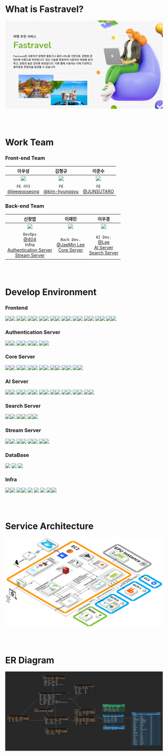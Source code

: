 # What is Fastravel?

![Alt text](/profile/images/mainPage.PNG)

<br><br>

# Work Team

### Front-end Team

|                                     이우성                                      |                                      김형규                                      |                                      이준수                                      |
| :-----------------------------------------------------------------------------: | :------------------------------------------------------------------------------: | :------------------------------------------------------------------------------: |
| <img src="https://avatars.githubusercontent.com/u/42796944?v=4" height = 100px> | <img src="https://avatars.githubusercontent.com/u/139519661?v=4" height = 100px> | <img src="https://avatars.githubusercontent.com/u/139520011?v=4" height = 100px> |
|           `FE 리더`<br>[@leewooseong](https://github.com/leewooseong)           |             `FE`<br>[@kim-hyunggyu](https://github.com/kim-hyunggyu)             |               `FE`<br>[@JUNSUTARO](https://github.com/LEEJUNSU11)                |

### Back-end Team

|                                                     신창엽                                                     |                                     이재민                                      |                                        이우경                                        |
| :------------------------------------------------------------------------------------------------------------: | :-----------------------------------------------------------------------------: | :----------------------------------------------------------------------------------: |
|                <img src="https://avatars.githubusercontent.com/u/69495305?v=4" height = 100px>                 | <img src="https://avatars.githubusercontent.com/u/48636376?v=4" height = 100px> |   <img src="https://avatars.githubusercontent.com/u/33650294?v=4" height = 100px>    |
| `DevOps`<br>[@404](https://github.com/404-not-foundl)<br>Infra<br>[Authentication Server](https://github.com/fast-boys/authentication)<br>[Stream Server](https://github.com/fast-boys/stream) |   `Back Dev.`<br>[@JaeMin Lee](https://github.com/Chosamee)<br>[Core Server](https://github.com/fast-boys/core)    | `AI Dev.`<br>[@Lee](https://github.com/Lee-search)<br>[AI Server](https://github.com/fast-boys/ai)<br>[Search Server](https://github.com/fast-boys/search) |

<br><br>

# Develop Environment

### Frontend

<img src="https://img.shields.io/badge/react-%2320232a.svg?style=for-the-badge&logo=react&logoColor=%2361DAFB"><img src="https://img.shields.io/badge/18.2.0-515151?style=for-the-badge">
<img src="https://img.shields.io/badge/node.js-6DA55F?style=for-the-badge&logo=node.js&logoColor=white"><img src="https://img.shields.io/badge/20.11.0-515151?style=for-the-badge">
<img src="https://img.shields.io/badge/NPM-%23CB3837.svg?style=for-the-badge&logo=npm&logoColor=white"><img src="https://img.shields.io/badge/10.2.4-515151?style=for-the-badge">
<img src="https://img.shields.io/badge/vite-%23646CFF.svg?style=for-the-badge&logo=vite&logoColor=white"><img src="https://img.shields.io/badge/5.0.8-515151?style=for-the-badge">
<img src="https://img.shields.io/badge/typescript-%23007ACC.svg?style=for-the-badge&logo=typescript&logoColor=white"><img src="https://img.shields.io/badge/5.2.2-515151?style=for-the-badge">
<img src="https://img.shields.io/badge/-React%20Query-FF4154?style=for-the-badge&logo=react%20query&logoColor=white"><img src="https://img.shields.io/badge/5.17.15-515151?style=for-the-badge">
<img src="https://img.shields.io/badge/react%20zustand-%2320232a.svg?style=for-the-badge&logo=react&logoColor=%2361DAFB"><img src="https://img.shields.io/badge/4.5.0-515151?style=for-the-badge">
<img src="https://img.shields.io/badge/React_Router_dom-CA4245?style=for-the-badge&logo=react-router&logoColor=white"><img src="https://img.shields.io/badge/6.21.3-515151?style=for-the-badge">
<img src="https://img.shields.io/badge/axios-5a29e4?style=for-the-badge&logoColor=white"><img src="https://img.shields.io/badge/1.6.7-515151?style=for-the-badge">
<img src="https://img.shields.io/badge/tailwindcss-%2338B2AC.svg?style=for-the-badge&logo=tailwind-css&logoColor=white"><img src="https://img.shields.io/badge/3.4.1-515151?style=for-the-badge">

### Authentication Server

<img src="https://img.shields.io/badge/spring boot-%236DB33F.svg?style=for-the-badge&logo=springboot&logoColor=white"><img src="https://img.shields.io/badge/3.2.4-515151?style=for-the-badge">
<img src="https://img.shields.io/badge/spring cloud gateway-%236DB33F.svg?style=for-the-badge&logo=icloud&logoColor=white"><img src="https://img.shields.io/badge/4.1.0-515151?style=for-the-badge">
<img src="https://img.shields.io/badge/Gradle-02303A.svg?style=for-the-badge&logo=Gradle&logoColor=white"><img src="https://img.shields.io/badge/8.6-515151?style=for-the-badge">
<img src="https://img.shields.io/badge/java-%23ED8B00.svg?style=for-the-badge&logo=coffeescript&logoColor=white"><img src="https://img.shields.io/badge/17-515151?style=for-the-badge">

### Core Server

<img src="https://img.shields.io/badge/fast api-%23009688.svg?style=for-the-badge&logo=fastapi&logoColor=white"><img src="https://img.shields.io/badge/0.110.0-515151?style=for-the-badge">
<img src="https://img.shields.io/badge/python-%233776AB.svg?style=for-the-badge&logo=python&logoColor=white"><img src="https://img.shields.io/badge/3.8-515151?style=for-the-badge">
<img src="https://img.shields.io/badge/sqlalchemy-%23D71F00.svg?style=for-the-badge&logo=sqlalchemy&logoColor=white"><img src="https://img.shields.io/badge/2.0.28-515151?style=for-the-badge">
<img src="https://img.shields.io/badge/pydantic-%23E92063.svg?style=for-the-badge&logo=pydantic&logoColor=white"><img src="https://img.shields.io/badge/2.6.4-515151?style=for-the-badge">
<img src="https://img.shields.io/badge/numpy-%23013243.svg?style=for-the-badge&logo=numpy&logoColor=white"><img src="https://img.shields.io/badge/1.24.4-515151?style=for-the-badge">
<img src="https://img.shields.io/badge/celery-%2337814A.svg?style=for-the-badge&logo=celery&logoColor=white"><img src="https://img.shields.io/badge/5.3.6-515151?style=for-the-badge">
<img src="https://img.shields.io/badge/elasticsearch-%23005571.svg?style=for-the-badge&logo=elasticsearch&logoColor=white"><img src="https://img.shields.io/badge/8.12.1-515151?style=for-the-badge">

### AI Server

<img src="https://img.shields.io/badge/fast api-%23009688.svg?style=for-the-badge&logo=fastapi&logoColor=white"><img src="https://img.shields.io/badge/0.110.0-515151?style=for-the-badge">
<img src="https://img.shields.io/badge/python-%233776AB.svg?style=for-the-badge&logo=python&logoColor=white"><img src="https://img.shields.io/badge/3.8-515151?style=for-the-badge">
<img src="https://img.shields.io/badge/numpy-%23013243.svg?style=for-the-badge&logo=numpy&logoColor=white"><img src="https://img.shields.io/badge/1.24.4-515151?style=for-the-badge">
<img src="https://img.shields.io/badge/celery-%2337814A.svg?style=for-the-badge&logo=celery&logoColor=white"><img src="https://img.shields.io/badge/5.3.6-515151?style=for-the-badge">
<img src="https://img.shields.io/badge/nvidia cublas cu11-%23009639.svg?style=for-the-badge&logo=nvidia&logoColor=white"><img src="https://img.shields.io/badge/11.10.3.66 cuda-515151?style=for-the-badge">
<img src="https://img.shields.io/badge/scikit learn-%23F7931E.svg?style=for-the-badge&logo=scikitlearn&logoColor=white"><img src="https://img.shields.io/badge/1.3.2-515151?style=for-the-badge">
<img src="https://img.shields.io/badge/scipy-%238CAAE6.svg?style=for-the-badge&logo=scipy&logoColor=white"><img src="https://img.shields.io/badge/1.10.1-515151?style=for-the-badge">
<img src="https://img.shields.io/badge/pytorch-%23EE4C2C.svg?style=for-the-badge&logo=pytorch&logoColor=white"><img src="https://img.shields.io/badge/2.0.1-515151?style=for-the-badge">

### Search Server

<img src="https://img.shields.io/badge/fast api-%23009688.svg?style=for-the-badge&logo=fastapi&logoColor=white"><img src="https://img.shields.io/badge/0.110.0-515151?style=for-the-badge">
<img src="https://img.shields.io/badge/python-%233776AB.svg?style=for-the-badge&logo=python&logoColor=white"><img src="https://img.shields.io/badge/3.8-515151?style=for-the-badge">
<img src="https://img.shields.io/badge/elasticsearch-%23005571.svg?style=for-the-badge&logo=elasticsearch&logoColor=white"><img src="https://img.shields.io/badge/8.12.1-515151?style=for-the-badge">

### Stream Server

<img src="https://img.shields.io/badge/spring boot-%236DB33F.svg?style=for-the-badge&logo=springboot&logoColor=white"><img src="https://img.shields.io/badge/3.2.4-515151?style=for-the-badge">
<img src="https://img.shields.io/badge/spring WebFlux-%236DB33F.svg?style=for-the-badge&logo=react&logoColor=white"><img src="https://img.shields.io/badge/6.1.5-515151?style=for-the-badge">
<img src="https://img.shields.io/badge/Gradle-02303A.svg?style=for-the-badge&logo=Gradle&logoColor=white"><img src="https://img.shields.io/badge/8.6-515151?style=for-the-badge">
<img src="https://img.shields.io/badge/java-%23ED8B00.svg?style=for-the-badge&logo=coffeescript&logoColor=white"><img src="https://img.shields.io/badge/17-515151?style=for-the-badge">

### DataBase

<img src="https://img.shields.io/badge/maria DB-%23003545.svg?style=for-the-badge&logo=mariadb&logoColor=white">
<img src="https://img.shields.io/badge/mongo DB-%2347A248.svg?style=for-the-badge&logo=mongodb&logoColor=white">
<img src="https://img.shields.io/badge/redis-%23DC382D.svg?style=for-the-badge&logo=redis&logoColor=white">

### Infra

<img src="https://img.shields.io/badge/AWS ec2 ubuntu-%23FF9900.svg?style=for-the-badge&logo=amazon-aws&logoColor=white"><img src="https://img.shields.io/badge/20.11.0-515151?style=for-the-badge">
<img src="https://img.shields.io/badge/nginx-%23009639.svg?style=for-the-badge&logo=nginx&logoColor=white"><img src="https://img.shields.io/badge/1.18.0-515151?style=for-the-badge">
<img src="https://img.shields.io/badge/Github Action-%232C5263.svg?style=for-the-badge&logo=github&logoColor=white">
<img src="https://img.shields.io/badge/rabbitmq-%23FF6600.svg?style=for-the-badge&logo=rabbitmq&logoColor=white">
<img src="https://img.shields.io/badge/vault-%23FFEC6E.svg?style=for-the-badge&logo=vault&logoColor=white">
<img src="https://img.shields.io/badge/docker-%232496ED.svg?style=for-the-badge&logo=docker&logoColor=white"><img src="https://img.shields.io/badge/25.0.4-515151?style=for-the-badge">

<br><br>

# Service Architecture

![Alt text](/profile/images/arch.PNG)

<br><br>

# ER Diagram

![Alt text](/profile/images/erd.PNG)
